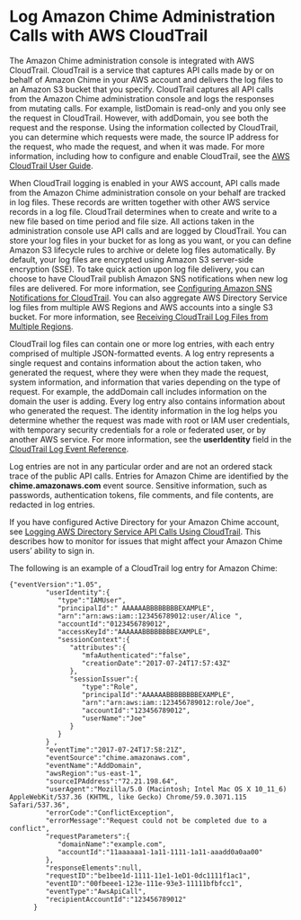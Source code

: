 # Log Amazon Chime Administration Calls with AWS CloudTrail<a name="cloudtrail"></a>

The Amazon Chime administration console is integrated with AWS CloudTrail\. CloudTrail is a service that captures API calls made by or on behalf of Amazon Chime in your AWS account and delivers the log files to an Amazon S3 bucket that you specify\. CloudTrail captures all API calls from the Amazon Chime administration console and logs the responses from mutating calls\. For example, listDomain is read\-only and you only see the request in CloudTrail\. However, with addDomain, you see both the request and the response\. Using the information collected by CloudTrail, you can determine which requests were made, the source IP address for the request, who made the request, and when it was made\. For more information, including how to configure and enable CloudTrail, see the [AWS CloudTrail User Guide](http://docs.aws.amazon.com/awscloudtrail/latest/userguide/cloudtrail-user-guide.html)\.

When CloudTrail logging is enabled in your AWS account, API calls made from the Amazon Chime administration console on your behalf are tracked in log files\. These records are written together with other AWS service records in a log file\. CloudTrail determines when to create and write to a new file based on time period and file size\. All actions taken in the administration console use API calls and are logged by CloudTrail\. You can store your log files in your bucket for as long as you want, or you can define Amazon S3 lifecycle rules to archive or delete log files automatically\. By default, your log files are encrypted using Amazon S3 server\-side encryption \(SSE\)\. To take quick action upon log file delivery, you can choose to have CloudTrail publish Amazon SNS notifications when new log files are delivered\. For more information, see [Configuring Amazon SNS Notifications for CloudTrail](http://docs.aws.amazon.com/awscloudtrail/latest/userguide/configure-sns-notifications-for-cloudtrail.html)\. You can also aggregate AWS Directory Service log files from multiple AWS Regions and AWS accounts into a single S3 bucket\. For more information, see [Receiving CloudTrail Log Files from Multiple Regions](http://docs.aws.amazon.com/awscloudtrail/latest/userguide/receive-cloudtrail-log-files-from-multiple-regions.html)\.

CloudTrail log files can contain one or more log entries, with each entry comprised of multiple JSON\-formatted events\. A log entry represents a single request and contains information about the action taken, who generated the request, where they were when they made the request, system information, and information that varies depending on the type of request\. For example, the addDomain call includes information on the domain the user is adding\. Every log entry also contains information about who generated the request\. The identity information in the log helps you determine whether the request was made with root or IAM user credentials, with temporary security credentials for a role or federated user, or by another AWS service\. For more information, see the **userIdentity** field in the [CloudTrail Log Event Reference](http://docs.aws.amazon.com/awscloudtrail/latest/userguide/cloudtrail-event-reference.html)\.

Log entries are not in any particular order and are not an ordered stack trace of the public API calls\. Entries for Amazon Chime are identified by the **chime\.amazonaws\.com** event source\. Sensitive information, such as passwords, authentication tokens, file comments, and file contents, are redacted in log entries\.

If you have configured Active Directory for your Amazon Chime account, see [Logging AWS Directory Service API Calls Using CloudTrail](http://docs.aws.amazon.com/directoryservice/latest/devguide/cloudtrail_logging.html)\. This describes how to monitor for issues that might affect your Amazon Chime users’ ability to sign in\. 

The following is an example of a CloudTrail log entry for Amazon Chime:

```
{"eventVersion":"1.05",
         "userIdentity":{  
            "type":"IAMUser",
            "principalId":" AAAAAABBBBBBBBEXAMPLE",
            "arn":"arn:aws:iam::123456789012:user/Alice ",
            "accountId":"0123456789012",
            "accessKeyId":"AAAAAABBBBBBBBEXAMPLE",
            "sessionContext":{  
               "attributes":{  
                  "mfaAuthenticated":"false",
                  "creationDate":"2017-07-24T17:57:43Z"
               },
               "sessionIssuer":{  
                  "type":"Role",
                  "principalId":"AAAAAABBBBBBBBEXAMPLE",
                  "arn":"arn:aws:iam::123456789012:role/Joe",
                  "accountId":"123456789012",
                  "userName":"Joe"
               }
            }
         } ,
         "eventTime":"2017-07-24T17:58:21Z",
         "eventSource":"chime.amazonaws.com",
         "eventName":"AddDomain",
         "awsRegion":"us-east-1",
         "sourceIPAddress":"72.21.198.64",
         "userAgent":"Mozilla/5.0 (Macintosh; Intel Mac OS X 10_11_6) AppleWebKit/537.36 (KHTML, like Gecko) Chrome/59.0.3071.115 Safari/537.36",
         "errorCode":"ConflictException",
         "errorMessage":"Request could not be completed due to a conflict",
         "requestParameters":{  
            "domainName":"example.com",
            "accountId":"11aaaaaa1-1a11-1111-1a11-aaadd0a0aa00"
         },
         "responseElements":null,
         "requestID":"be1bee1d-1111-11e1-1eD1-0dc1111f1ac1",
         "eventID":"00fbeee1-123e-111e-93e3-11111bfbfcc1",
         "eventType":"AwsApiCall",
         "recipientAccountId":"123456789012"
      }
```